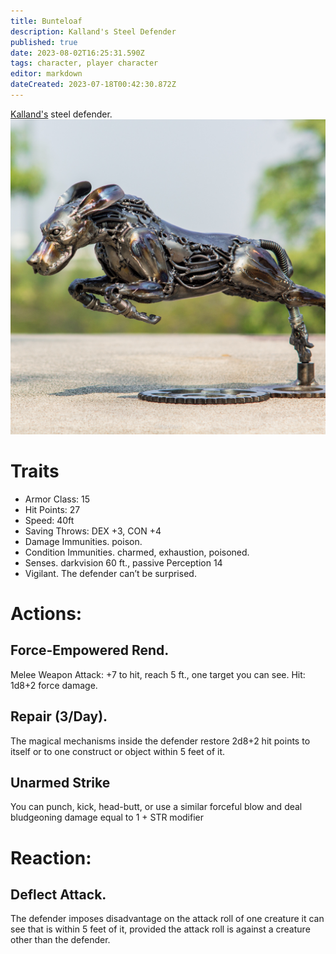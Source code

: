 ```yaml
---
title: Bunteloaf
description: Kalland's Steel Defender
published: true
date: 2023-08-02T16:25:31.590Z
tags: character, player character
editor: markdown
dateCreated: 2023-07-18T00:42:30.872Z
---
```



[Kalland's](/player_characters/kalland) steel defender.
![bunte.jpg](/characters/bunte.jpg)

# Traits
- Armor Class: 15
- Hit Points: 27
- Speed: 40ft
- Saving Throws: DEX +3, CON +4
- Damage Immunities. poison.
- Condition Immunities. charmed, exhaustion, poisoned.
- Senses. darkvision 60 ft., passive Perception 14
- Vigilant. The defender can’t be surprised.

# Actions:

## Force-Empowered Rend. 
Melee Weapon Attack: +7 to hit, reach 5 ft., one target you can see. Hit: 1d8+2 force damage.

## Repair (3/Day). 
The magical mechanisms inside the defender restore 2d8+2 hit points to itself or to one construct or object within 5 feet of it.

## Unarmed Strike
You can punch, kick, head-butt, or use a similar forceful blow and deal bludgeoning damage equal to 1 + STR modifier

# Reaction:
## Deflect Attack. 
The defender imposes disadvantage on the attack roll of one creature it can see that is within 5 feet of it, provided the attack roll is against a creature other than the defender.





